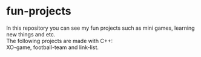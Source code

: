 # fun-projects
<p>In this repository you can see my fun projects such as mini games, learning new things and etc.<br>
The following projects are made with C++:<br>
XO-game, football-team and link-list.</p>
